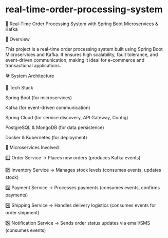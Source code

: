 # real-time-order-processing-system

🛒 Real-Time Order Processing System with Spring Boot Microservices & Kafka

🚀 Overview

This project is a real-time order processing system built using Spring Boot Microservices and Kafka. It ensures high scalability, fault tolerance, and event-driven communication, making it ideal for e-commerce and transactional applications.

🛠️ System Architecture

🔹 Tech Stack

Spring Boot (for microservices)

Kafka (for event-driven communication)

Spring Cloud (for service discovery, API Gateway, Config)

PostgreSQL & MongoDB (for data persistence)

Docker & Kubernetes (for deployment)

🔹 Microservices Involved

1️⃣ Order Service → Places new orders (produces Kafka events)

2️⃣ Inventory Service → Manages stock levels (consumes events, updates stock)

3️⃣ Payment Service → Processes payments (consumes events, confirms payments)

4️⃣ Shipping Service → Handles delivery logistics (consumes events for order shipment)

5️⃣ Notification Service → Sends order status updates via email/SMS (consumes events)
